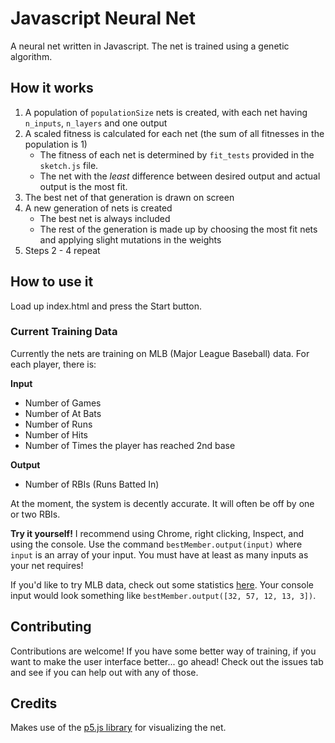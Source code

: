 # Javascript Neural Net
A neural net written in Javascript. The net is trained using a genetic algorithm.

## How it works
1. A population of `populationSize` nets is created, with each net having `n_inputs`, `n_layers` and one output
2. A scaled fitness is calculated for each net (the sum of all fitnesses in the population is 1)
    * The fitness of each net is determined by `fit_tests` provided in the `sketch.js` file.
    * The net with the _least_ difference between desired output and actual output is the most fit.
3. The best net of that generation is drawn on screen
4. A new generation of nets is created
    * The best net is always included
    * The rest of the generation is made up by choosing the most fit nets and applying slight mutations in the weights
5. Steps 2 - 4 repeat

## How to use it
Load up index.html and press the Start button.
### Current Training Data
Currently the nets are training on MLB (Major League Baseball) data. For each player, there is:

**Input**
* Number of Games
* Number of At Bats
* Number of Runs
* Number of Hits
* Number of Times the player has reached 2nd base

**Output**
* Number of RBIs (Runs Batted In)

At the moment, the system is decently accurate. It will often be off by one or two RBIs.

**Try it yourself!**
I recommend using Chrome, right clicking, Inspect, and using the console. Use the command `bestMember.output(input)` where `input` is an array of your input. You must have at least as many inputs as your net requires!

If you'd like to try MLB data, check out some statistics [here](http://newyork.yankees.mlb.com/stats/sortable.jsp?c_id=nyy#playerType=ALL). Your console input would look something like `bestMember.output([32, 57, 12, 13, 3])`.

## Contributing
Contributions are welcome! If you have some better way of training, if you want to make the user interface better... go ahead!
Check out the issues tab and see if you can help out with any of those.

## Credits
Makes use of the [p5.js library](https://p5js.org) for visualizing the net.
